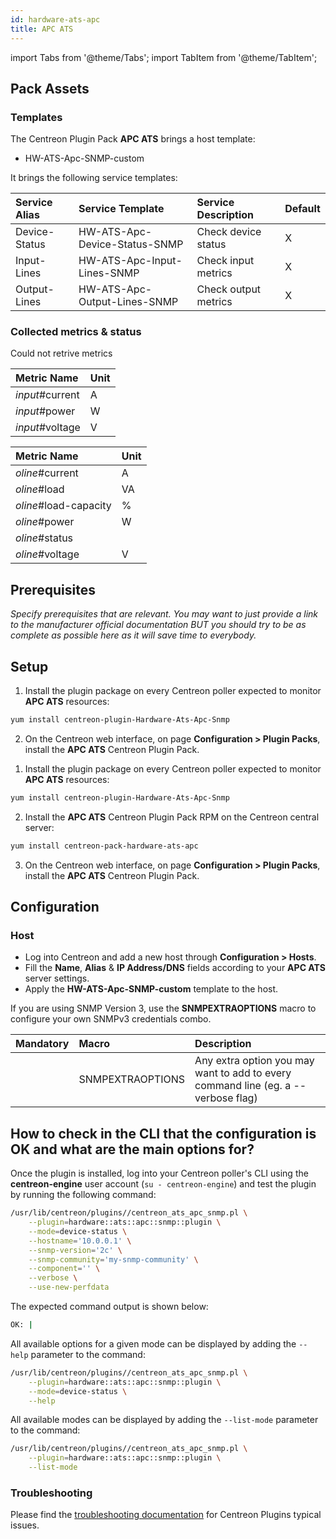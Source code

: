 ```yaml
---
id: hardware-ats-apc
title: APC ATS
---
```

import Tabs from '@theme/Tabs';
import TabItem from '@theme/TabItem';


## Pack Assets

### Templates

The Centreon Plugin Pack **APC ATS** brings a host template:

* HW-ATS-Apc-SNMP-custom

It brings the following service templates:

| Service Alias | Service Template              | Service Description  | Default |
|:--------------|:------------------------------|:---------------------|:--------|
| Device-Status | HW-ATS-Apc-Device-Status-SNMP | Check device status  | X       |
| Input-Lines   | HW-ATS-Apc-Input-Lines-SNMP   | Check input metrics  | X       |
| Output-Lines  | HW-ATS-Apc-Output-Lines-SNMP  | Check output metrics | X       |

### Collected metrics & status

<Tabs groupId="sync">
<TabItem value="Device-Status" label="Device-Status">

Could not retrive metrics

</TabItem>
<TabItem value="Input-Lines" label="Input-Lines">

| Metric Name     | Unit  |
|:----------------|:------|
| *input*#current | A     |
| *input*#power   | W     |
| *input*#voltage | V     |

</TabItem>
<TabItem value="Output-Lines" label="Output-Lines">

| Metric Name           | Unit  |
|:----------------------|:------|
| *oline*#current       | A     |
| *oline*#load          | VA    |
| *oline*#load-capacity | %     |
| *oline*#power         | W     |
| *oline*#status        |       |
| *oline*#voltage       | V     |

</TabItem>
</Tabs>

## Prerequisites

*Specify prerequisites that are relevant. You may want to just provide a link
to the manufacturer official documentation BUT you should try to be as complete
as possible here as it will save time to everybody.*

## Setup

<Tabs groupId="sync">
<TabItem value="Online License" label="Online License">

1. Install the plugin package on every Centreon poller expected to monitor **APC ATS** resources:

```bash
yum install centreon-plugin-Hardware-Ats-Apc-Snmp
```

2. On the Centreon web interface, on page **Configuration > Plugin Packs**, install the **APC ATS** Centreon Plugin Pack.

</TabItem>
<TabItem value="Offline License" label="Offline License">

1. Install the plugin package on every Centreon poller expected to monitor **APC ATS** resources:

```bash
yum install centreon-plugin-Hardware-Ats-Apc-Snmp
```

2. Install the **APC ATS** Centreon Plugin Pack RPM on the Centreon central server:

```bash
yum install centreon-pack-hardware-ats-apc
```

3. On the Centreon web interface, on page **Configuration > Plugin Packs**, install the **APC ATS** Centreon Plugin Pack.

</TabItem>
</Tabs>

## Configuration

### Host

* Log into Centreon and add a new host through **Configuration > Hosts**.
* Fill the **Name**, **Alias** & **IP Address/DNS** fields according to your **APC ATS** server settings.
* Apply the **HW-ATS-Apc-SNMP-custom** template to the host.

If you are using SNMP Version 3, use the **SNMPEXTRAOPTIONS** macro to configure
your own SNMPv3 credentials combo.

| Mandatory   | Macro            | Description                                                                            |
|:------------|:-----------------|:---------------------------------------------------------------------------------------|
|             | SNMPEXTRAOPTIONS | Any extra option you may want to add to every command line (eg. a --verbose flag)      |

## How to check in the CLI that the configuration is OK and what are the main options for?

Once the plugin is installed, log into your Centreon poller's CLI using the
**centreon-engine** user account (`su - centreon-engine`) and test the plugin by
running the following command:

```bash
/usr/lib/centreon/plugins//centreon_ats_apc_snmp.pl \
    --plugin=hardware::ats::apc::snmp::plugin \
    --mode=device-status \
    --hostname='10.0.0.1' \
    --snmp-version='2c' \
    --snmp-community='my-snmp-community' \
    --component='' \
    --verbose \
    --use-new-perfdata
```

The expected command output is shown below:

```bash
OK: | 
```

All available options for a given mode can be displayed by adding the
`--help` parameter to the command:

```bash
/usr/lib/centreon/plugins//centreon_ats_apc_snmp.pl \
    --plugin=hardware::ats::apc::snmp::plugin \
    --mode=device-status \
    --help
```

All available modes can be displayed by adding the `--list-mode` parameter to
the command:

```bash
/usr/lib/centreon/plugins//centreon_ats_apc_snmp.pl \
    --plugin=hardware::ats::apc::snmp::plugin \
    --list-mode
```

### Troubleshooting

Please find the [troubleshooting documentation](../getting-started/how-to-guides/troubleshooting-plugins.md)
for Centreon Plugins typical issues.